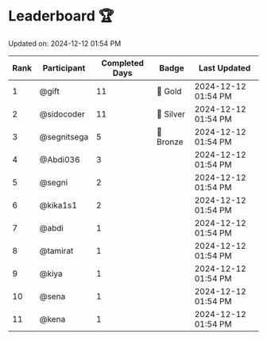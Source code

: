 # Leaderboard 🏆

Updated on: 2024-12-12 01:54 PM

| Rank | Participant       | Completed Days | Badge      | Last Updated         |
|------|-------------------|----------------|------------|----------------------|
| 1    | @gift             | 11             | 🏅 Gold     | 2024-12-12 01:54 PM |
| 2    | @sidocoder        | 11             | 🥈 Silver   | 2024-12-12 01:54 PM |
| 3    | @segnitsega       | 5              | 🥉 Bronze   | 2024-12-12 01:54 PM |
| 4    | @Abdi036          | 3              |            | 2024-12-12 01:54 PM |
| 5    | @segni            | 2              |            | 2024-12-12 01:54 PM |
| 6    | @kika1s1          | 2              |            | 2024-12-12 01:54 PM |
| 7    | @abdi             | 1              |            | 2024-12-12 01:54 PM |
| 8    | @tamirat          | 1              |            | 2024-12-12 01:54 PM |
| 9    | @kiya             | 1              |            | 2024-12-12 01:54 PM |
| 10   | @sena             | 1              |            | 2024-12-12 01:54 PM |
| 11   | @kena             | 1              |            | 2024-12-12 01:54 PM |
